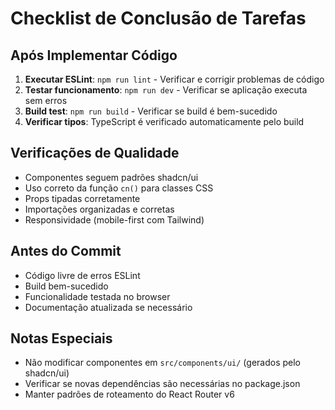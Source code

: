 # Checklist de Conclusão de Tarefas

## Após Implementar Código
1. **Executar ESLint**: `npm run lint` - Verificar e corrigir problemas de código
2. **Testar funcionamento**: `npm run dev` - Verificar se aplicação executa sem erros
3. **Build test**: `npm run build` - Verificar se build é bem-sucedido
4. **Verificar tipos**: TypeScript é verificado automaticamente pelo build

## Verificações de Qualidade
- Componentes seguem padrões shadcn/ui
- Uso correto da função `cn()` para classes CSS
- Props tipadas corretamente
- Importações organizadas e corretas
- Responsividade (mobile-first com Tailwind)

## Antes do Commit
- Código livre de erros ESLint
- Build bem-sucedido
- Funcionalidade testada no browser
- Documentação atualizada se necessário

## Notas Especiais
- Não modificar componentes em `src/components/ui/` (gerados pelo shadcn/ui)
- Verificar se novas dependências são necessárias no package.json
- Manter padrões de roteamento do React Router v6